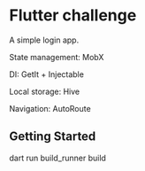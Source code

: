# Flutter challenge

A simple login app.

State management: MobX

DI: GetIt + Injectable

Local storage: Hive

Navigation: AutoRoute

## Getting Started

dart run build_runner build 